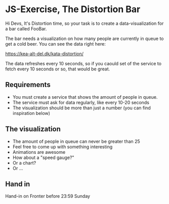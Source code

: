 # JS-Exercise, The Distortion Bar

Hi Devs, It's Distortion time, so your task is to create a data-visualization for a bar called FooBar.

The bar needs a visualization on how many people are currently in queue to get a cold beer. You can see the data right here:

https://kea-alt-del.dk/kata-distortion/

The data refreshes every 10 seconds, so if you caould set of the service to fetch every 10 seconds or so, that would be great.

## Requirements
 - You must create a service that shows the amount of people in queue.
 - The service must ask for data regularly, like every 10-20 seconds
 - The visualization should be more than just a number (you can find inspiration below)
 
## The visualization
 - The amount of people in queue can never be greater than 25
 - Feel free to come up with something interesting
 - Animations are awesome
 - How about a "speed gauge?"
 - Or a chart?
 - Or ...
 
## Hand in
Hand-in on Fronter before 23:59 Sunday
